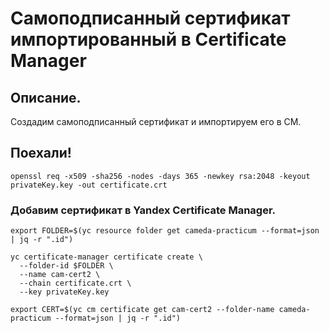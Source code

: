 # Самоподписанный сертификат импортированный в Certificate Manager

## Описание.
Создадим самоподписанный сертификат и импортируем его в CM.

## Поехали!
```
openssl req -x509 -sha256 -nodes -days 365 -newkey rsa:2048 -keyout privateKey.key -out certificate.crt
```

### Добавим сертификат в Yandex Certificate Manager.
```
export FOLDER=$(yc resource folder get cameda-practicum --format=json | jq -r ".id")
```
```
yc certificate-manager certificate create \
  --folder-id $FOLDER \
  --name cam-cert2 \
  --chain certificate.crt \
  --key privateKey.key
```
```
export CERT=$(yc cm certificate get cam-cert2 --folder-name cameda-practicum --format=json | jq -r ".id")
```
